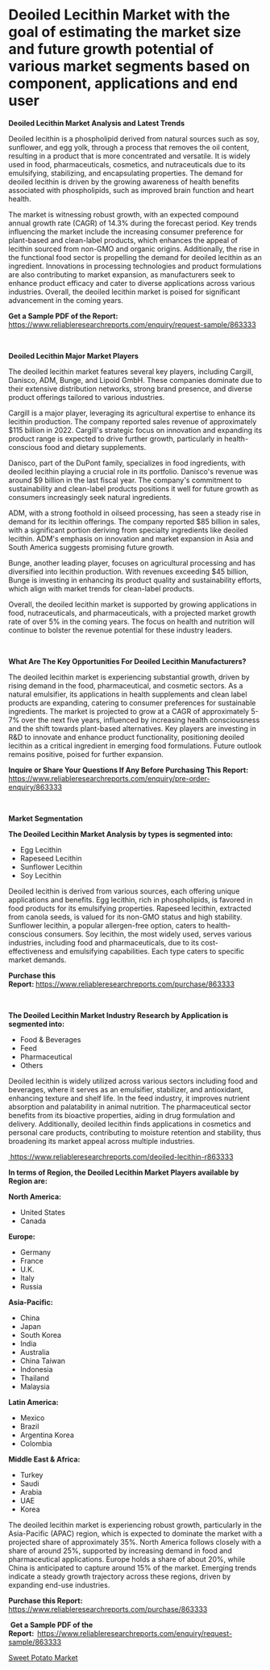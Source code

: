 <p><h1>Deoiled Lecithin Market with the goal of estimating the market size and future growth potential of various market segments based on component, applications and end user</h1></p><p><strong>Deoiled Lecithin Market Analysis and Latest Trends</strong></p>
<p><p>Deoiled lecithin is a phospholipid derived from natural sources such as soy, sunflower, and egg yolk, through a process that removes the oil content, resulting in a product that is more concentrated and versatile. It is widely used in food, pharmaceuticals, cosmetics, and nutraceuticals due to its emulsifying, stabilizing, and encapsulating properties. The demand for deoiled lecithin is driven by the growing awareness of health benefits associated with phospholipids, such as improved brain function and heart health.</p><p>The market is witnessing robust growth, with an expected compound annual growth rate (CAGR) of 14.3% during the forecast period. Key trends influencing the market include the increasing consumer preference for plant-based and clean-label products, which enhances the appeal of lecithin sourced from non-GMO and organic origins. Additionally, the rise in the functional food sector is propelling the demand for deoiled lecithin as an ingredient. Innovations in processing technologies and product formulations are also contributing to market expansion, as manufacturers seek to enhance product efficacy and cater to diverse applications across various industries. Overall, the deoiled lecithin market is poised for significant advancement in the coming years.</p></p>
<p><strong>Get a Sample PDF of the Report:&nbsp;</strong> <a href="https://www.reliableresearchreports.com/enquiry/request-sample/863333?utm_campaign=3210&utm_medium=2&utm_source=Github&utm_content=ia&utm_term=07042025&utm_id=deoiled-lecithin">https://www.reliableresearchreports.com/enquiry/request-sample/863333</a></p>
<p>&nbsp;</p>
<p><strong>Deoiled Lecithin Major Market Players</strong></p>
<p><p>The deoiled lecithin market features several key players, including Cargill, Danisco, ADM, Bunge, and Lipoid GmbH. These companies dominate due to their extensive distribution networks, strong brand presence, and diverse product offerings tailored to various industries.</p><p>Cargill is a major player, leveraging its agricultural expertise to enhance its lecithin production. The company reported sales revenue of approximately $115 billion in 2022. Cargill's strategic focus on innovation and expanding its product range is expected to drive further growth, particularly in health-conscious food and dietary supplements.</p><p>Danisco, part of the DuPont family, specializes in food ingredients, with deoiled lecithin playing a crucial role in its portfolio. Danisco's revenue was around $9 billion in the last fiscal year. The company's commitment to sustainability and clean-label products positions it well for future growth as consumers increasingly seek natural ingredients.</p><p>ADM, with a strong foothold in oilseed processing, has seen a steady rise in demand for its lecithin offerings. The company reported $85 billion in sales, with a significant portion deriving from specialty ingredients like deoiled lecithin. ADM's emphasis on innovation and market expansion in Asia and South America suggests promising future growth.</p><p>Bunge, another leading player, focuses on agricultural processing and has diversified into lecithin production. With revenues exceeding $45 billion, Bunge is investing in enhancing its product quality and sustainability efforts, which align with market trends for clean-label products.</p><p>Overall, the deoiled lecithin market is supported by growing applications in food, nutraceuticals, and pharmaceuticals, with a projected market growth rate of over 5% in the coming years. The focus on health and nutrition will continue to bolster the revenue potential for these industry leaders.</p></p>
<p>&nbsp;</p>
<p><strong>What Are The Key Opportunities For Deoiled Lecithin Manufacturers?</strong></p>
<p><p>The deoiled lecithin market is experiencing substantial growth, driven by rising demand in the food, pharmaceutical, and cosmetic sectors. As a natural emulsifier, its applications in health supplements and clean label products are expanding, catering to consumer preferences for sustainable ingredients. The market is projected to grow at a CAGR of approximately 5-7% over the next five years, influenced by increasing health consciousness and the shift towards plant-based alternatives. Key players are investing in R&D to innovate and enhance product functionality, positioning deoiled lecithin as a critical ingredient in emerging food formulations. Future outlook remains positive, poised for further expansion.</p></p>
<p><strong>Inquire or Share Your Questions If Any Before Purchasing This Report:</strong> <a href="https://www.reliableresearchreports.com/enquiry/pre-order-enquiry/863333?utm_campaign=3210&utm_medium=2&utm_source=Github&utm_content=ia&utm_term=07042025&utm_id=deoiled-lecithin">https://www.reliableresearchreports.com/enquiry/pre-order-enquiry/863333</a></p>
<p>&nbsp;</p>
<p><strong>Market Segmentation</strong></p>
<p><strong>The Deoiled Lecithin Market Analysis by types is segmented into:</strong></p>
<p><ul><li>Egg Lecithin</li><li>Rapeseed Lecithin</li><li>Sunflower Lecithin</li><li>Soy Lecithin</li></ul></p>
<p><p>Deoiled lecithin is derived from various sources, each offering unique applications and benefits. Egg lecithin, rich in phospholipids, is favored in food products for its emulsifying properties. Rapeseed lecithin, extracted from canola seeds, is valued for its non-GMO status and high stability. Sunflower lecithin, a popular allergen-free option, caters to health-conscious consumers. Soy lecithin, the most widely used, serves various industries, including food and pharmaceuticals, due to its cost-effectiveness and emulsifying capabilities. Each type caters to specific market demands.</p></p>
<p><strong>Purchase this Report:&nbsp;</strong><a href="https://www.reliableresearchreports.com/purchase/863333?utm_campaign=3210&utm_medium=2&utm_source=Github&utm_content=ia&utm_term=07042025&utm_id=deoiled-lecithin">https://www.reliableresearchreports.com/purchase/863333</a></p>
<p>&nbsp;</p>
<p><strong>The Deoiled Lecithin Market Industry Research by Application is segmented into:</strong></p>
<p><ul><li>Food & Beverages</li><li>Feed</li><li>Pharmaceutical</li><li>Others</li></ul></p>
<p><p>Deoiled lecithin is widely utilized across various sectors including food and beverages, where it serves as an emulsifier, stabilizer, and antioxidant, enhancing texture and shelf life. In the feed industry, it improves nutrient absorption and palatability in animal nutrition. The pharmaceutical sector benefits from its bioactive properties, aiding in drug formulation and delivery. Additionally, deoiled lecithin finds applications in cosmetics and personal care products, contributing to moisture retention and stability, thus broadening its market appeal across multiple industries.</p></p>
<p><a href="https://www.reliableresearchreports.com/deoiled-lecithin-r863333?utm_campaign=3210&utm_medium=2&utm_source=Github&utm_content=ia&utm_term=07042025&utm_id=deoiled-lecithin">&nbsp;https://www.reliableresearchreports.com/deoiled-lecithin-r863333</a></p>
<p><strong>In terms of Region, the Deoiled Lecithin Market Players available by Region are:</strong></p>
<p>
    <p> <strong> North America: </strong>
        <ul>
            <li>United States</li>
            <li>Canada</li>
        </ul>
        </p> 
    <p> <strong> Europe: </strong>
        <ul>
            <li>Germany</li>
            <li>France</li>
            <li>U.K.</li>
            <li>Italy</li>
            <li>Russia</li>
        </ul>
        </p> 
    <p> <strong> Asia-Pacific: </strong>
        <ul>
            <li>China</li>
            <li>Japan</li>
            <li>South Korea</li>
            <li>India</li>
            <li>Australia</li>
            <li>China Taiwan</li>
            <li>Indonesia</li>
            <li>Thailand</li>
            <li>Malaysia</li>
        </ul>
        </p> 
    <p> <strong> Latin America: </strong>
        <ul>
            <li>Mexico</li>
            <li>Brazil</li>
            <li>Argentina Korea</li>
            <li>Colombia</li>
        </ul>
        </p> 
    <p> <strong> Middle East & Africa: </strong>
        <ul>
            <li>Turkey</li>
            <li>Saudi</li>
            <li>Arabia</li>
            <li>UAE</li>
            <li>Korea</li>
        </ul>
    </p>
    </p>
<p><p>The deoiled lecithin market is experiencing robust growth, particularly in the Asia-Pacific (APAC) region, which is expected to dominate the market with a projected share of approximately 35%. North America follows closely with a share of around 25%, supported by increasing demand in food and pharmaceutical applications. Europe holds a share of about 20%, while China is anticipated to capture around 15% of the market. Emerging trends indicate a steady growth trajectory across these regions, driven by expanding end-use industries.</p></p>
<p><strong>Purchase this Report: </strong><a href="https://www.reliableresearchreports.com/purchase/863333?utm_campaign=3210&utm_medium=2&utm_source=Github&utm_content=ia&utm_term=07042025&utm_id=deoiled-lecithin">https://www.reliableresearchreports.com/purchase/863333</a></p>
<p>&nbsp;<strong>Get a Sample PDF of the Report:&nbsp;&nbsp;</strong><a href="https://www.reliableresearchreports.com/enquiry/request-sample/863333?utm_campaign=3210&utm_medium=2&utm_source=Github&utm_content=ia&utm_term=07042025&utm_id=deoiled-lecithin">https://www.reliableresearchreports.com/enquiry/request-sample/863333</a></p>
<p><strong></strong></p>
<p><p><a href="https://github.com/felishtimoti/Market-Research-Report-List-1/blob/main/sweet-potato-market.md?utm_campaign=3210&utm_medium=2&utm_source=Github&utm_content=ia&utm_term=07042025&utm_id=deoiled-lecithin">Sweet Potato Market</a></p></p>